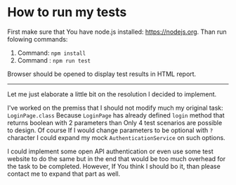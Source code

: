 # How to run my tests

First make sure that You have node.js installed: https://nodejs.org. Than run folowing commands:

1. Command: `npm install`
2. Command : `npm run test`

Browser should be opened to display test results in HTML report. 

_________

Let me just elaborate a little bit on the resolution I decided to implement. 

I've worked on the premiss that I should not modify much my original task: `LoginPage.class`
Because `LoginPage` has already defined `login` method that returns boolean with 2 parameters than Only 4 test scenarios are possible to design. Of course If I would change parameters to be optional with `?` character I could expand my mock `AuthenticationService` on such options.

I could implement some open API authentication or even use some test website to do the same but in the end that would be too much overhead for the task to be completed. However, If You think I should bo it, than please contact me to expand that part as well.  